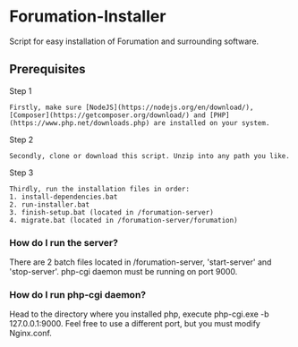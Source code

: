 # Forumation-Installer
Script for easy installation of Forumation and surrounding software.

## Prerequisites
Step 1
```
Firstly, make sure [NodeJS](https://nodejs.org/en/download/), [Composer](https://getcomposer.org/download/) and [PHP](https://www.php.net/downloads.php) are installed on your system.
```
Step 2
```
Secondly, clone or download this script. Unzip into any path you like.
```
Step 3
```
Thirdly, run the installation files in order:
1. install-dependencies.bat
2. run-installer.bat
3. finish-setup.bat (located in /forumation-server)
4. migrate.bat (located in /forumation-server/forumation)
```
### How do I run the server?
There are 2 batch files located in /forumation-server, 'start-server' and 'stop-server'. php-cgi daemon must be running on port 9000.

### How do I run php-cgi daemon?
Head to the directory where you installed php, execute php-cgi.exe -b 127.0.0.1:9000. Feel free to use a different port, but you must modify Nginx.conf.

